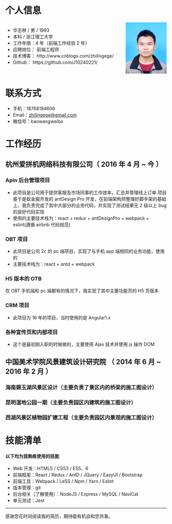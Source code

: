 <h1>个人信息</h1>

<div style="overflow: hidden">
  <img src="https://raw.githubusercontent.com/J10240221/Avatar_photo/master/1464149128.jpg" alt="头像" style="float: right">
  <div>
    <ul>
      <li>华志林 / 男 / 1993</li>
      <li>本科 / 浙江理工大学</li>
      <li>工作年限：4 年（前端工作经验 2 年）</li>
      <li>应聘岗位： 前端工程师</li>
      <li>技术博客： http://www.cnblogs.com/zhilingege/</li>
      <li>Github： https://github.com/J10240221/</li>
    </ul>
  </div>
</div>

# 联系方式

* 手机：18768194606
* Email：zhilingege@gmail.com
* 微信号：baowangweibo

# 工作经历

## 杭州爱拼机网络科技有限公司（ 2016 年 4 月 ~ 今 ）

### Apin 后台管理项目

* 此项目是公司用于提供客服及市场同事的工作效率，汇总并管理线上订单.项目基于是蚁金服开发的 antDesign Pro 开发，在前端架构师整理好脚手架的基础上，我负责完成了其中大部分的业务代码，并实现了测试结果无 2 级以上 bug 的良好代码实现
* 使用的主要技术栈为：react + redux + antDesignPro + webpack + eslint(遵循 airbnb 代码规范)

### OBT 项目

* 此项目是公司 2c 的 pc 端项目，实现了与手机 app 端相同的业务功能，使用的
* 主要技术栈为：react + antd + webpack

### H5 版本的 OTB

在 OBT 手机端和 pc 端都有的情况下，我实现了其中主要功能页的 H5 页版本

### CRM 项目

* 此项目为 16 年的项目，当时使用的是 Angular1.x

### 各种宣传页和内部项目

* 这个是最初刚入职的时候做的，主要使用 Ajax 技术并使用 js 操作 DOM

<!-- ### MNO 项目

我在此项目负责了哪些工作，分别在哪些地方做得出色/和别人不一样/成长快，这个项目中，我最困难的问题是什么，我采取了什么措施，最后结果如何。这个项目中，我最自豪的技术细节是什么，为什么，实施前和实施后的数据对比如何，同事和领导对此的反应如何。

### PQR 项目

我在此项目负责了哪些工作，分别在哪些地方做得出色/和别人不一样/成长快，这个项目中，我最困难的问题是什么，我采取了什么措施，最后结果如何。这个项目中，我最自豪的技术细节是什么，为什么，实施前和实施后的数据对比如何，同事和领导对此的反应如何。 -->

## 中国美术学院风景建筑设计研究院 （ 2014 年 6 月 ~ 2016 年 2 月 ）

### 海南碧玉湖风景区设计（主要负责了景区内的桥梁的施工图设计）

### 昆明湿地公园一期（主要负责园区内建筑的施工图设计）

### 西湖风景区植物园扩建工程（主要负责园区内景观的施工图设计）

<!-- # 开源项目和作品

（这一段用于放置工作以外的、可证明你的能力的材料）

## 开源项目

（对于程序员来讲，没有什么比 Show me the code 能有说服力了）

* [STU](http://github.com/yourname/projectname)：项目的简要说明，Star 和 Fork 数多的可以注明
* [WXYZ](http://github.com/yourname/projectname)：项目的简要说明，Star 和 Fork 数多的可以注明

## 技术文章

（挑选你写作或翻译的技术文章，好的文章可以从侧面证实你的表达和沟通能力，也帮助招聘方更了解你）

* [一个产品经理眼中的云计算：前生今世和未来](http://get.jobdeer.com/706.get)
* [来自 HeroKu 的 HTTP API 设计指南(翻译文章)](http://get.jobdeer.com/343.get) （ 好的翻译文章可以侧证你对英文技术文档的阅读能力） -->

# 技能清单

<!-- （我一般主张将技能清单写入到工作经历里边去。不过很难完整，所以有这么一段也不错） -->

#### 以下均为我熟练使用的技能

* Web 开发：HTML5 / CSS3 / ES5、6
* 前端框架：React / Redux / AntD / JQuery / EasyUI / Bootstrap
* 前端工具：Webpack / LeSS / Npm / Yarn / Eslint
* 版本管理：git
* 后台相关（了解使用）：NodeJS / Express / MySQL / NaviCat
* 单元测试：Jest

---

感谢您花时间阅读我的简历，期待能有机会和您共事。
